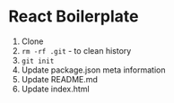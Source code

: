 # React Boilerplate

1. Clone
2. `rm -rf .git` - to clean history
3. `git init`
4. Update package.json meta information
5. Update README.md
6. Update index.html
